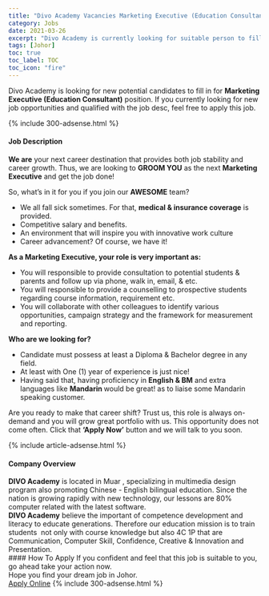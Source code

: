 ```yaml
---
title: "Divo Academy Vacancies Marketing Executive (Education Consultant)" 
category: Jobs 
date: 2021-03-26 
excerpt: "Divo Academy is currently looking for suitable person to fill in the Marketing Executive (Education Consultant) which based in Johor" 
tags: [Johor] 
toc: true 
toc_label: TOC 
toc_icon: "fire" 
--- 
```


<p>Divo Academy is looking for new potential candidates to fill in for <b>Marketing Executive (Education Consultant)</b> position. If you currently looking for new job opportunities and qualified with the job desc, feel free to apply this job.
</p>{% include 300-adsense.html %} 
<div><div><h4>Job Description</h4></div><div><div><span><div><p><strong>We are</strong>&#160;your next career destination that provides both job stability and career growth. Thus, we are looking to <strong>GROOM YOU</strong> as the next <strong>Marketing Executive</strong> and get the job done!</p><p>So, what&#8217;s in it for you if you join our <strong>AWESOME</strong> team?</p><ul><li>We all fall sick sometimes. For that, <strong>medical &amp; insurance coverage</strong> is provided.</li><li>Competitive salary and benefits.</li><li>An environment that will inspire you with innovative work culture</li><li>Career advancement? Of course, we have it!</li></ul><p><strong>As a Marketing Executive, your role is very important as:</strong></p><ul><li>You will responsible to provide consultation to potential students &amp; parents and follow up via phone, walk in, email, &amp; etc.</li><li>You will responsible to provide a counselling to prospective students regarding course information, requirement etc.</li><li>You will collaborate with other colleagues to identify various opportunities, campaign strategy and the framework for measurement and reporting.</li></ul><p><strong>Who are we looking for?</strong></p><ul><li>Candidate must possess at least a Diploma &amp; Bachelor degree in any field.</li><li>At least with One (1) year of experience is just nice!</li><li>Having said that, having proficiency in <strong>English &amp; BM</strong> and extra languages like <strong>Mandarin </strong>would be great! as to liaise some Mandarin speaking customer.</li></ul><p>Are you ready to make that career shift? Trust us, this role is always on-demand and you will grow great portfolio with us. This opportunity does not come often. Click that <strong>&#8216;Apply Now&#8217;</strong> button and we will talk to you soon.</p></div></span></div></div></div> 
{% include article-adsense.html %} 
<div><div><h4>Company Overview</h4></div><div><div><span><div><div><strong>DIVO Academy</strong> is located in Muar , specializing in multimedia design program also promoting Chinese - English bilingual education. Since the nation is growing rapidly with new technology, our lessons are 80% computer related with the latest software.</div>
<div><strong>DIVO Academy</strong> believe the important of competence development and literacy to educate generations. Therefore our education mission is to train students&#160; not only with course knowledge but also 4C 1P that are Communication, Computer Skill, Confidence, Creative &amp; Innovation and Presentation.</div></div></span></div></div></div> 
#### How To Apply 
If you confident and feel that this job is suitable to you, go ahead take your action now. <br/> 
Hope you find your dream job in Johor. <br/> 
<a href="https://www.jobstreet.com.my/en/job/marketing-executive-education-consultant-4491489?jobId=jobstreet-my-job-4491489&" class="btn btn--info" target="_blank" rel="nofollow noopenner">Apply Online</a> 
{% include 300-adsense.html %} 